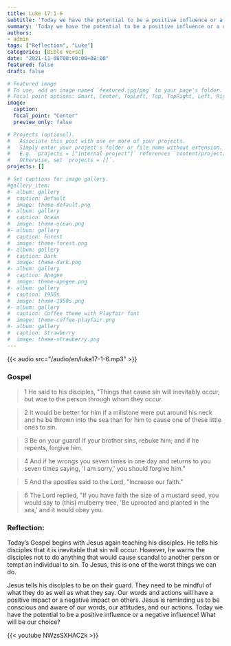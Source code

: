 ```yaml
---
title: Luke 17:1-6
subtitle: 'Today we have the potential to be a positive influence or a negative influence! What will be our choice?'
summary: 'Today we have the potential to be a positive influence or a negative influence! What will be our choice?'
authors:
- admin
tags: ["Reflection", "Luke"]
categories: [Bible verse]
date: "2021-11-08T00:00:00+08:00"
featured: false
draft: false

# Featured image
# To use, add an image named `featured.jpg/png` to your page's folder.
# Focal point options: Smart, Center, TopLeft, Top, TopRight, Left, Right, BottomLeft, Bottom, BottomRight
image:
  caption:
  focal_point: "Center"
  preview_only: false

# Projects (optional).
#   Associate this post with one or more of your projects.
#   Simply enter your project's folder or file name without extension.
#   E.g. `projects = ["internal-project"]` references `content/project/deep-learning/index.md`.
#   Otherwise, set `projects = []`.
projects: []

# Set captions for image gallery.
#gallery_item:
#- album: gallery
#  caption: Default
#  image: theme-default.png
#- album: gallery
#  caption: Ocean
#  image: theme-ocean.png
#- album: gallery
#  caption: Forest
#  image: theme-forest.png
#- album: gallery
#  caption: Dark
#  image: theme-dark.png
#- album: gallery
#  caption: Apogee
#  image: theme-apogee.png
#- album: gallery
#  caption: 1950s
#  image: theme-1950s.png
#- album: gallery
#  caption: Coffee theme with Playfair font
#  image: theme-coffee-playfair.png
#- album: gallery
#  caption: Strawberry
#  image: theme-strawberry.png
---
```


{{< audio src="/audio/en/luke17-1-6.mp3" >}}

### Gospel
> 1 He said to his disciples, "Things that cause sin will inevitably occur, but woe to the person through whom they occur.

> 2 It would be better for him if a millstone were put around his neck and he be thrown into the sea than for him to cause one of these little ones to sin.

> 3 Be on your guard! If your brother sins, rebuke him; and if he repents, forgive him.

> 4 And if he wrongs you seven times in one day and returns to you seven times saying, 'I am sorry,' you should forgive him."

> 5 And the apostles said to the Lord, "Increase our faith."

> 6 The Lord replied, "If you have faith the size of a mustard seed, you would say to (this) mulberry tree, 'Be uprooted and planted in the sea,' and it would obey you.

### Reflection:
Today’s Gospel begins with Jesus again teaching his disciples. He tells his disciples that it is inevitable that sin will occur. However, he warns the disciples not to do anything that would cause scandal to another person or tempt an individual to sin. To Jesus, this is one of the worst things we can do.

Jesus tells his disciples to be on their guard. They need to be mindful of what they do as well as what they say. Our words and actions will have a positive impact or a negative impact on others. Jesus is reminding us to be conscious and aware of our words, our attitudes, and our actions. Today we have the potential to be a positive influence or a negative influence! What will be our choice?

{{< youtube NWzsSXHAC2k >}}
